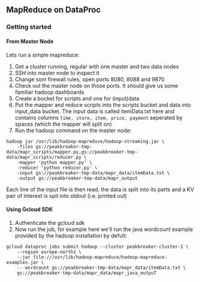 ## MapReduce on DataProc

### Getting started

#### From Master Node
Lets run a simple mapreduce:

1. Get a cluster running, regular with one master and two data nodes
2. SSH into master node to inspect it
3. Change som firewall rules, open ports 8080, 8088 and 9870
4. Check out the master node on those ports. It should give us some familiar
   hadoop dashboards
5. Create a bucket for scripts and one for (input)data
6. Put the mapper and reduce scripts into the scripts bucket and data into
   input_data bucket. The input data is called itemData.txt here and contains
   columns `time, store, item, price, payment` seperated by spaces (which the
   mapper will split on)
7. Run the hadoop command on the master node:
```
hadoop jar /usr/lib/hadoop-mapreduce/hadoop-streaming.jar \
    -files gs://peakbreaker-tmp-data/mapr_scripts/mapper.py,gs://peakbreaker-tmp-data/mapr_scripts/reducer.py \
    -mapper 'python mapper.py' \
    -reducer 'python reducer.py' \
    -input gs://peakbreaker-tmp-data/mapr_data/itemData.txt \
    -output gs://peakbreaker-tmp-data/mapr_output
```

Each line of the input file is then read, the data is split into its parts and
a KV pair of interest is spit into stdout (i.e. printed out)

#### Using Gcloud SDK
1. Authenticate the gcloud sdk
2. Now run the job, for example here we'll run the java wordcount example
   provided by the hadoop installation by defult:

```
gcloud dataproc jobs submit hadoop --cluster peakbreaker-cluster-1 \
    --region europe-north1 \
    --jar file:///usr/lib/hadoop-mapreduce/hadoop-mapreduce-examples.jar \
    -- wordcount gs://peakbreaker-tmp-data/mapr_data/itemData.txt \
    gs://peakbreaker-tmp-data/mapr_data/mapr_java_outpuT
```
